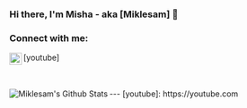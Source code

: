 ### Hi there, I'm Misha - aka [Miklesam] 👋

### Connect with me:

<img align="left" alt="Miklesam | YouTube" width="22px" src="https://cdn.jsdelivr.net/npm/simple-icons@v3/icons/youtube.svg" />[youtube]

<br />
<br />
---

<img align="left" alt="Miklesam's Github Stats" src="https://github-readme-stats.vercel.app/api?username=Miklesam&show_icons=true&hide_border=true" />
[youtube]: https://youtube.com
<!--
**Miklesam/Miklesam** is a ✨ _special_ ✨ repository because its `README.md` (this file) appears on your GitHub profile.

Here are some ideas to get you started:

- 🔭 I’m currently working on ...
- 🌱 I’m currently learning ...
- 👯 I’m looking to collaborate on ...
- 🤔 I’m looking for help with ...
- 💬 Ask me about ...
- 📫 How to reach me: ...
- 😄 Pronouns: ...
- ⚡ Fun fact: ...
-->
